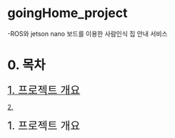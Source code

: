 # goingHome_project

-ROS와 jetson nano 보드를 이용한 사람인식 집 안내 서비스

# 0. 목차
<a href="#list1"><font size = "5">1. 프로젝트 개요</font></a></br>




[2. ](#2.개요2)




<a id="list1"><font size = "5">1. 프로젝트 개요</font></a>




